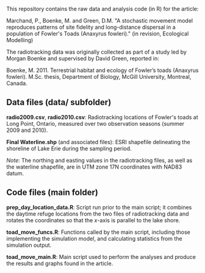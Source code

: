 This repository contains the raw data and analysis code (in R) for the article:

Marchand, P., Boenke, M. and Green, D.M. "A stochastic movement model reproduces patterns of site fidelity and long-distance dispersal in a population of Fowler's Toads (Anaxyrus fowleri)." (in revision, Ecological Modelling)

The radiotracking data was originally collected as part of a study led by Morgan Boenke and supervised by David Green, reported in:

Boenke, M. 2011. Terrestrial habitat and ecology of Fowler’s toads (Anaxyrus fowleri). M.Sc. thesis, Department of Biology, McGill University, Montreal, Canada.

## Data files (data/ subfolder)

**radio2009.csv**, **radio2010.csv**: Radiotracking locations of Fowler's toads at Long Point, Ontario, measured over two observation seasons (summer 2009 and 2010). 

**Final Waterline.shp** (and associated files): ESRI shapefile delineating the shoreline of Lake Erie during the sampling period.

*Note*: The northing and easting values in the radiotracking files, as well as the waterline shapefile, are in UTM zone 17N coordinates with NAD83 datum.

## Code files (main folder)

**prep_day_location_data.R**: Script run prior to the main script; it combines the daytime refuge locations from the two files of radiotracking data and rotates the coordinates so that the *x*-axis is parallel to the lake shore.

**toad_move_funcs.R**: Functions called by the main script, including those implementing the simulation model, and calculating statistics from the simulation output.

**toad_move_main.R**: Main script used to perform the analyses and produce the results and graphs found in the article.


 